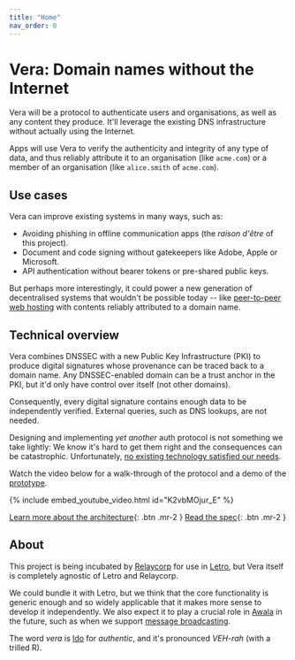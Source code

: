 ```yaml
---
title: "Home"
nav_order: 0
---
```


# Vera: Domain names without the Internet

Vera will be a protocol to authenticate users and organisations, as well as any content they produce. It'll leverage the existing DNS infrastructure without actually using the Internet.

Apps will use Vera to verify the authenticity and integrity of any type of data, and thus reliably attribute it to an organisation (like `acme.com`) or a member of an organisation (like `alice.smith` of `acme.com`).

## Use cases

Vera can improve existing systems in many ways, such as:

- Avoiding phishing in offline communication apps (the _raison d'être_ of this project).
- Document and code signing without gatekeepers like Adobe, Apple or Microsoft.
- API authentication without bearer tokens or pre-shared public keys.

But perhaps more interestingly, it could power a new generation of decentralised systems that wouldn't be possible today -- like [peer-to-peer web hosting](https://en.wikipedia.org/wiki/Peer-to-peer_web_hosting) with contents reliably attributed to a domain name.

## Technical overview

Vera combines DNSSEC with a new Public Key Infrastructure (PKI) to produce digital signatures whose provenance can be traced back to a domain name. Any DNSSEC-enabled domain can be a trust anchor in the PKI, but it'd only have control over itself (not other domains).

Consequently, every digital signature contains enough data to be independently verified. External queries, such as DNS lookups, are not needed.

Designing and implementing _yet another_ auth protocol is not something we take lightly: We know it's hard to get them right and the consequences can be catastrophic. Unfortunately, [no existing technology satisfied our needs](./prior-art.md).

Watch the video below for a walk-through of the protocol and a demo of the [prototype](https://github.com/VeraDomains/poc).

{% include embed_youtube_video.html id="K2vbMOjur_E" %}

[Learn more about the architecture](./architecture.md){: .btn .mr-2 }
[Read the spec](./spec.md){: .btn .mr-2 }

## About

This project is being incubated by [Relaycorp](https://relaycorp.tech) for use in [Letro](https://letro.app/en/), but Vera itself is completely agnostic of Letro and Relaycorp.

We could bundle it with Letro, but we think that the core functionality is generic enough and so widely applicable that it makes more sense to develop it independently. We also expect it to play a crucial role in [Awala](https://awala.network/) in the future, such as when we support [message broadcasting](https://github.com/AwalaNetwork/specs/issues/43).

The word _vera_ is [Ido](https://www.idolinguo.org.uk/general.htm) for _authentic_, and it's pronounced _VEH-rah_ (with a trilled R).
